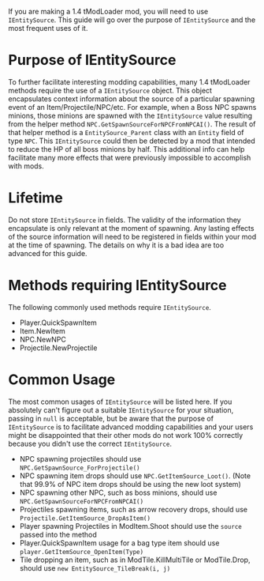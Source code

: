 If you are making a 1.4 tModLoader mod, you will need to use `IEntitySource`. This guide will go over the purpose of `IEntitySource` and the most frequent uses of it.

# Purpose of IEntitySource
To further facilitate interesting modding capabilities, many 1.4 tModLoader methods require the use of a `IEntitySource` object. This object encapsulates context information about the source of a particular spawning event of an Item/Projectile/NPC/etc. For example, when a Boss NPC spawns minions, those minions are spawned with the `IEntitySource` value resulting from the helper method `NPC.GetSpawnSourceForNPCFromNPCAI()`. The result of that helper method is a `EntitySource_Parent` class with an `Entity` field of type `NPC`. This `IEntitySource` could then be detected by a mod that intended to reduce the HP of all boss minions by half. This additional info can help facilitate many more effects that were previously impossible to accomplish with mods.

# Lifetime
Do not store `IEntitySource` in fields. The validity of the information they encapsulate is only relevant at the moment of spawning. Any lasting effects of the source information will need to be registered in fields within your mod at the time of spawning. The details on why it is a bad idea are too advanced for this guide.

# Methods requiring IEntitySource
The following commonly used methods require `IEntitySource`.
* Player.QuickSpawnItem
* Item.NewItem
* NPC.NewNPC
* Projectile.NewProjectile

# Common Usage
The most common usages of `IEntitySource` will be listed here. If you absolutely can't figure out a suitable `IEntitySource` for your situation, passing in `null` is acceptable, but be aware that the purpose of `IEntitySource` is to facilitate advanced modding capabilities and your users might be disappointed that their other mods do not work 100% correctly because you didn't use the correct `IEntitySource`.

* NPC spawning projectiles should use `NPC.GetSpawnSource_ForProjectile()`
* NPC spawning item drops should use `NPC.GetItemSource_Loot()`. (Note that 99.9% of NPC item drops should be using the new loot system)
* NPC spawning other NPC, such as boss minions, should use `NPC.GetSpawnSourceForNPCFromNPCAI()`
* Projectiles spawning items, such as arrow recovery drops, should use `Projectile.GetItemSource_DropAsItem()`
* Player spawning Projectiles in ModItem.Shoot should use the `source` passed into the method
* Player.QuickSpawnItem usage for a bag type item should use `player.GetItemSource_OpenItem(Type)`
* Tile dropping an item, such as in ModTile.KillMultiTile or ModTile.Drop, should use `new EntitySource_TileBreak(i, j)`
